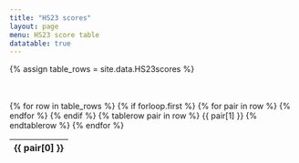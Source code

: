 ```yaml
---
title: "HS23 scores"
layout: page
menu: HS23 score table
datatable: true
---
```


 {% assign table_rows = site.data.HS23scores %}

<br>
<br>
  <table id="myTable" class="display">
      {% for row in table_rows %}
          {% if forloop.first %}
              <thead>
              <tr>
                  {% for pair in row %}
                      <th>
                          {{ pair[0] }}
                      </th>
                  {% endfor %}
              </tr>
              </thead>
          {% endif %}
          {% tablerow pair in row %}
              {{ pair[1] }}
          {% endtablerow %}
      {% endfor %}
  </table>

<link rel="stylesheet" href="https://cdn.datatables.net/1.13.4/css/jquery.dataTables.css" />
<script src="https://cdn.datatables.net/1.13.4/js/jquery.dataTables.js"></script>
